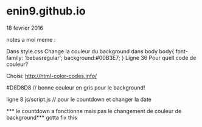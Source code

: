 # enin9.github.io

18 fevrier 2016 

notes a moi meme :

Dans style.css
Change la couleur du background dans body
body{
	 font-family: 'bebasregular';
	 background:#00B3E7;
}
Ligne 36
Pour quell code de couleur?

Choisi: http://html-color-codes.info/


#D8D8D8
// bonne couleur en gris pour le background!




ligne 8 js/script.js
// pour le countdown et changer la date

*** le countdown a fonctionne mais pas le changement de couleur de background*** gotta fix this
